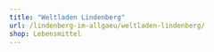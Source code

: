 ```yaml
---
title: "Weltladen Lindenberg"
url: /lindenberg-im-allgaeu/weltladen-lindenberg/
shop: Lebensmittel
---
```

